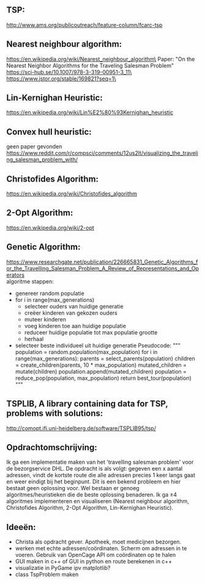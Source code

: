 ## TSP:
http://www.ams.org/publicoutreach/feature-column/fcarc-tsp

## Nearest neighbour algorithm:
https://en.wikipedia.org/wiki/Nearest_neighbour_algorithm\
Paper: "On the Nearest Neighbor Algorithms for the Traveling Salesman Problem"\
https://sci-hub.se/10.1007/978-3-319-00951-3_11\
https://www.jstor.org/stable/169821?seq=1\

## Lin-Kernighan Heuristic:
https://en.wikipedia.org/wiki/Lin%E2%80%93Kernighan_heuristic

## Convex hull heuristic:
geen paper gevonden\
https://www.reddit.com/r/compsci/comments/12us2lt/visualizing_the_traveling_salesman_problem_with/

## Christofides Algorithm:
https://en.wikipedia.org/wiki/Christofides_algorithm

## 2-Opt Algorithm:
https://en.wikipedia.org/wiki/2-opt

## Genetic Algorithm:
https://www.researchgate.net/publication/226665831_Genetic_Algorithms_for_the_Travelling_Salesman_Problem_A_Review_of_Representations_and_Operators \
algoritme stappen:
- genereer random populatie
- for i in range(max_generations)
    - selecteer ouders van huidige generatie
    - creëer kinderen van gekozen ouders
    - muteer kinderen
    - voeg kinderen toe aan huidige populatie
    - reduceer huidige populatie tot max populatie grootte
    - herhaal
- selecteer beste individueel uit huidige generatie
Pseudocode:
"""
population = random.population(max_population)
for i in range(max_generations):
    parents = select_parents(population)
    children = create_children(parents, 10 * max_population)
    mutated_children = mutate(children)
    population.append(mutated_children)
    population = reduce_pop(population, max_population)
return best_tour(population)
"""

## TSPLIB, A library containing data for TSP, problems with solutions:
http://comopt.ifi.uni-heidelberg.de/software/TSPLIB95/tsp/

## Opdrachtomschrijving:
Ik ga een implementatie maken van het 'travelling salesman problem' voor de bezorgservice DHL. De opdracht is als volgt:
gegeven een x aantal adressen, vindt de kortste route die alle adressen precies 1 keer langs gaat en weer eindigt bij
het beginpunt. Dit is een bekend probleem en hier bestaat geen oplossing voor. Wel bestaan er genoeg
algoritmes/heuristieken die de beste oplossing benaderen. Ik ga ±4 algoritmes implementeren en visualiseren
(Nearest neighbour algorithm, Christofides Algorithm, 2-Opt Algorithm, Lin-Kernighan Heuristic).

## Ideeën:
- Christa als opdracht gever. Apotheek, moet medicijnen bezorgen.
- werken met echte adressen/coördinaten. Scherm om adressen in te voeren. Gebruik van OpenCage API om coördinaten op te 
halen
- GUI maken in c++ of GUI in python en route berekenen in c++
- visualizatie in PyGame ipv matplotlib?
- class TspProblem maken
